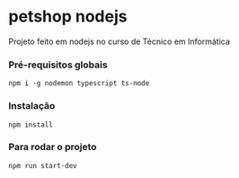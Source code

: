 # petshop nodejs
Projeto feito em nodejs no curso de Técnico em Informática

### Pré-requisitos globais
`npm i -g nodemon typescript ts-node`

### Instalação
`npm install`

### Para rodar o projeto
`npm run start-dev`
